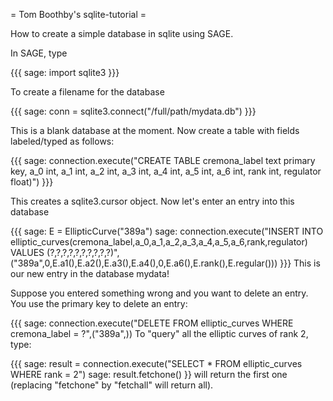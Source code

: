 = Tom Boothby's sqlite-tutorial =

How to create a simple database in sqlite using SAGE.

In SAGE, type

{{{
sage: import sqlite3
}}}

To create a filename for the database

{{{
sage: conn = sqlite3.connect("/full/path/mydata.db")
}}}

This is a blank database at the moment.
Now create a table with fields labeled/typed as follows:

{{{
sage: connection.execute("CREATE TABLE cremona_label text primary key, a_0 int, a_1 int, a_2 int, a_3 int, a_4 int, a_5 int, a_6 int,  rank int, regulator float)")
}}}

This creates a sqlite3.cursor object. Now let's enter an entry into this database

{{{
sage: E = EllipticCurve("389a")
sage: connection.execute("INSERT INTO elliptic_curves(cremona_label,a_0,a_1,a_2,a_3,a_4,a_5,a_6,rank,regulator) VALUES (?,?,?,?,?,?,?,?,?,?)", ("389a",0,E.a1(),E.a2(),E.a3(),E.a4(),0,E.a6(),E.rank(),E.regular()))
}}}
This is our new entry in the database mydata!

Suppose you entered something wrong and you want to delete an 
entry. You use the primary key to delete an entry:

{{{
sage: connection.execute("DELETE FROM elliptic_curves WHERE cremona_label = ?",("389a",))
To "query" all the elliptic curves of rank 2, type:

{{{
sage: result = connection.execute("SELECT * FROM elliptic_curves WHERE rank = 2")
sage: result.fetchone()
}}
will return the first one (replacing "fetchone" by "fetchall" will return all).
